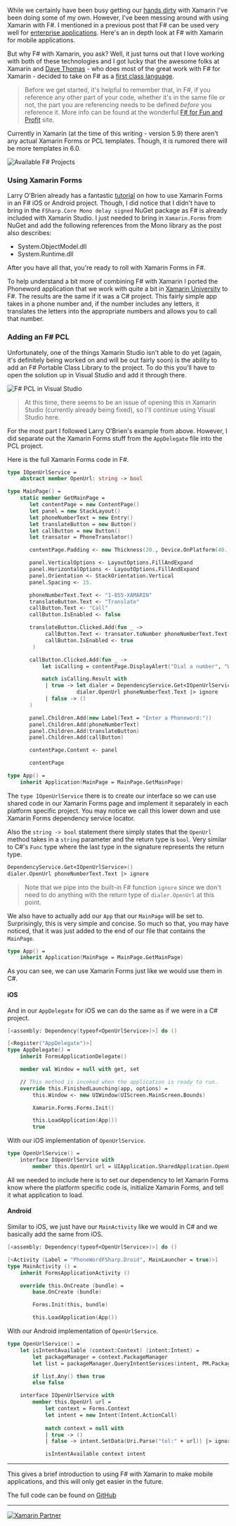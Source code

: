 While we certainly have been busy getting our [hands dirty](http://www.wintellect.com/devcenter/tag/xamarin) with Xamarin I've been doing some of my own. However, I've been messing around with using Xamarin with F#. I mentioned in a previous post that F# can be used very well for [enterprise applications](http://www.wintellect.com/devcenter/jwood/using-f-for-enterprise-applications). Here's an in depth look at F# with Xamarin for mobile applications.

But why F# with Xamarin, you ask? Well, it just turns out that I love working with both of these technologies and I got lucky that the awesome folks at Xamarin and [Dave Thomas](http://7sharpnine.com/) - who does most of the great work with F# for Xamarin -  decided to take on F# as a [first class language](http://developer.xamarin.com/guides/cross-platform/fsharp/).

> Before we get started, it's helpful to remember that, in F#, if you reference any other part of your code, whether it's in the same file or not, the part you are referencing needs to be defined *before* you reference it. More info can be found at the wonderful [F# for Fun and Profit](http://fsharpforfunandprofit.com/posts/cyclic-dependencies/) site.

Currently in Xamarin (at the time of this writing - version 5.9) there aren't any actual Xamarin Forms or PCL templates. Though, it is rumored there will be more templates in 6.0.

![Available F# Projects](https://dl.dropboxusercontent.com/s/mxdnb6gfnxbhbs0/FSharp-Solution.jpg?dl=0)

### Using Xamarin Forms
Larry O'Brien already has a fantastic [tutorial](http://www.knowing.net/index.php/2014/08/27/xamarin-forms-programming-in-f/) on how to use Xamarin Forms in an F# iOS or Android project. Though, I did notice that I didn't have to bring in the `FSharp.Core Mono delay signed` NuGet package as F# is already included with Xamarin Studio. I just needed to bring in `Xamarin.Forms` from NuGet and add the following references from the Mono library as the post also describes:

 - System.ObjectModel.dll
 - System.Runtime.dll

After you have all that, you're ready to roll with Xamarin Forms in F#. 

To help understand a bit more of combining F# with Xamarin I ported the Phoneword application that we work with quite a bit in [Xamarin University](https://xamarin.com/university) to F#. The results are the same if it was a C# project. This fairly simple app takes in a phone number and, if the number includes any letters, it translates the letters into the appropriate numbers and allows you to call that number.

### Adding an F# PCL
Unfortunately, one of the things Xamarin Studio isn't able to do yet (again, it's definitely being worked on and will be out fairly soon) is the ability to add an F# Portable Class Library to the project. To do this you'll have to open the solution up in Visual Studio and add it through there.

![F# PCL in Visual Studio](https://dl.dropboxusercontent.com/s/91wpconrqy7oh83/FSharpPCL.jpg?dl=0)

>At this time, there seems to be an issue of opening this in Xamarin Studio (currently already being fixed), so I'll continue using Visual Studio here.

For the most part I followed Larry O'Brien's example from above. However, I did separate out the Xamarin Forms stuff from the `AppDelegate` file into the PCL project.

Here is the full Xamarin Forms code in F#.
```fsharp
type IOpenUrlService =
    abstract member OpenUrl: string -> bool 

type MainPage() =
    static member GetMainPage =
       let contentPage = new ContentPage()
       let panel = new StackLayout()
       let phoneNumberText = new Entry()
       let translateButton = new Button()
       let callButton = new Button()
       let transator = PhoneTranslator()

       contentPage.Padding <- new Thickness(20., Device.OnPlatform(40., 20., 20.), 20., 20.)

       panel.VerticalOptions <- LayoutOptions.FillAndExpand
       panel.HorizontalOptions <- LayoutOptions.FillAndExpand
       panel.Orientation <- StackOrientation.Vertical
       panel.Spacing <- 15.

       phoneNumberText.Text <- "1-855-XAMARIN"
       translateButton.Text <- "Translate"
       callButton.Text <- "Call"
       callButton.IsEnabled <- false

       translateButton.Clicked.Add(fun _ -> 
            callButton.Text <- transator.toNumber phoneNumberText.Text
            callButton.IsEnabled <- true
        )

       callButton.Clicked.Add(fun _ ->
           let isCalling = contentPage.DisplayAlert("Dial a number", "Would you like to call " + phoneNumberText.Text, "Yes", "No")

           match isCalling.Result with
            | true -> let dialer = DependencyService.Get<IOpenUrlService>()
                      dialer.OpenUrl phoneNumberText.Text |> ignore
            | false -> ()
       )

       panel.Children.Add(new Label(Text = "Enter a Phoneword:"))
       panel.Children.Add(phoneNumberText)
       panel.Children.Add(translateButton)
       panel.Children.Add(callButton)

       contentPage.Content <- panel

       contentPage

type App() =
    inherit Application(MainPage = MainPage.GetMainPage)
```

The `type IOpenUrlService` there is to create our interface so we can use shared code in our Xamarin Forms page and implement it separately in each platform specific project. You may notice we call this lower down and use Xamarin Forms dependency service locator.

Also the `string -> bool` statement there simply states that the `OpenUrl` method takes in a `string` parameter and the return type is `bool`. Very similar to C#'s `Func` type where the last type in the signature represents the return type.

```fsharp
DependencyService.Get<IOpenUrlService>()
dialer.OpenUrl phoneNumberText.Text |> ignore
```

> Note that we pipe into the built-in F# function `ignore` since we don't need to do anything with the return type of `dialer.OpenUrl` at this point.

We also have to actually add our `App` that our `MainPage` will be set to. Surprisingly, this is very simple and concise. So much so that, you may have noticed, that it was just added to the end of our file that contains the `MainPage`.

```fsharp
type App() =
    inherit Application(MainPage = MainPage.GetMainPage)
```

As you can see, we can use Xamarin Forms just like we would use them in C#.

#### iOS
And in our `AppDelegate` for iOS we can do the same as if we were in a C# project.

```fsharp
[<assembly: Dependency(typeof<OpenUrlService>)>] do ()

[<Register("AppDelegate")>]
type AppDelegate() = 
    inherit FormsApplicationDelegate()

    member val Window = null with get, set

    // This method is invoked when the application is ready to run.
    override this.FinishedLaunching(app, options) = 
        this.Window <- new UIWindow(UIScreen.MainScreen.Bounds)

        Xamarin.Forms.Forms.Init()

        this.LoadApplication(App())
        true
```

With our iOS implementation of `OpenUrlService`.

```fsharp
type OpenUrlService() =
    interface IOpenUrlService with
        member this.OpenUrl url = UIApplication.SharedApplication.OpenUrl(new NSUrl("tel:" + url))
```

All we needed to include here is to set our dependency to let Xamarin Forms know where the platform specific code is, initialize Xamarin Forms, and tell it what application to load.

#### Android
Similar to iOS, we just have our `MainActivity` like we would in C# and we basically add the same from iOS.

```fsharp
[<assembly: Dependency(typeof<OpenUrlService>)>] do ()

[<Activity (Label = "PhoneWordFSharp.Droid", MainLauncher = true)>]
type MainActivity () =
    inherit FormsApplicationActivity ()

    override this.OnCreate (bundle) =
        base.OnCreate (bundle)

        Forms.Init(this, bundle)

        this.LoadApplication(App())
```

With our Android implementation of `OpenUrlService`.

```fsharp
type OpenUrlService() =
    let isIntentAvailable (context:Context) (intent:Intent) = 
        let packageManager = context.PackageManager
        let list = packageManager.QueryIntentServices(intent, PM.PackageInfoFlags.Services).Union(packageManager.QueryIntentActivities(intent, PM.PackageInfoFlags.Activities))

        if list.Any() then true
        else false

    interface IOpenUrlService with
        member this.OpenUrl url = 
            let context = Forms.Context
            let intent = new Intent(Intent.ActionCall)
            
            match context = null with
            | true -> ()
            | false -> intent.SetData(Uri.Parse("tel:" + url)) |> ignore

            isIntentAvailable context intent
```

---
This gives a brief introduction to using F# with Xamarin to make mobile applications, and this will only get easier in the future.

The full code can be found on [GitHub](https://github.com/Wintellect/XamarinSamples/tree/master/PhoneWordFSharp)

---
[![Xamarin Partner][2]][1]

  [1]: http://www.wintellect.com/certified-xamarin-mobile-consultants
  [2]: http://www.wintellect.com/devcenter/wp-content/uploads/2015/05/xamarin-partner_thumb1.png (Xamarin Partner)